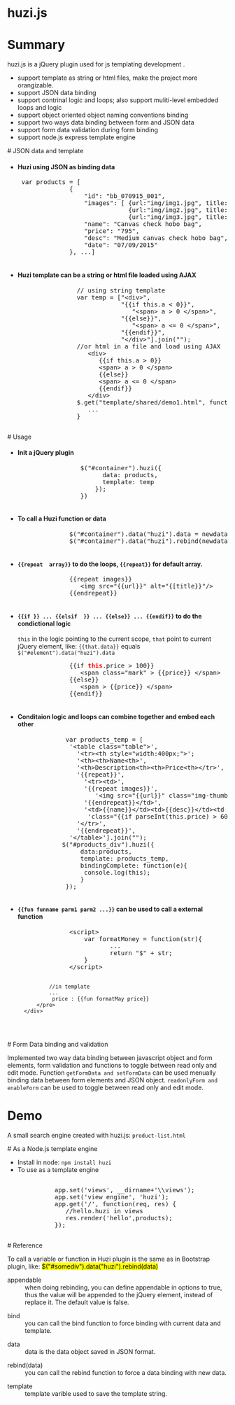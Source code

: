 # huzi.js 
# Summary
<p>huzi.js is a jQuery plugin used for js templating development . </p>
<ul>
   <li>support template as string or html files, make the project more orangizable.</li>
   <li>support JSON data binding </li>
   <li>support contrinal logic and loops; also support muliti-level embedded loops and logic</li>
   <li>support object oriented object naming conventions binding</li>
   <li>support two ways data binding between form and JSON data</li>
   <li>support form data validation during form binding</li>
   <li>support node.js express template engine</li>
</ul>
# JSON data and template
<ul>
   <li><h4>Huzi using JSON as binding data</h4>
       <div class="highlight highlight-js"><pre> var products = [
              {
                  "id": "bb_070915_001", 
                  "images": [ {url:"img/img1.jpg", title:"p1"},
                              {url:"img/img2.jpg", title:"p2"},
                              {url:"img/img3.jpg", title:"p3"}],
                  "name": "Canvas check hobo bag", 
                  "price": "795",
                  "desc": "Medium canvas check hobo bag",
                  "date": "07/09/2015"
              }, ...]
       </pre></div>
  </li>
  <li><h4>Huzi template can be a string or html file loaded using AJAX </h4>
      <div class="highlight highlight-js"><pre>
                // using string template
                var temp = ["&lt;div&gt;",   
                            "{{if this.a &lt; 0}}",
                               "&lt;span&gt; a &gt 0 &lt;/span&gt;",
                            "{{else}}",
                               "&lt;span&gt; a &lt;= 0 &lt;/span&gt;",
                            "{{endif}}",
                            "&lt;/div&gt;"].join("");
                //or html in a file and load using AJAX
                   &lt;div&gt;
                      {{if this.a > 0}}
                      &lt;span&gt; a &gt; 0 &lt;/span&gt;
                      {{else}}
                      &lt;span&gt; a &lt;= 0 &lt;/span&gt;
                      {{endif}}
                   &lt;/div&gt;
                $.get("template/shared/demo1.html", function(temp){
                   ...   
                }
        </pre>
      </div>
  </li>
</ul>
# Usage
<ul>
   <li><h4>Init a jQuery plugin</h4>
      <div class="highlight highlight-js">
          <pre>
                 $("#container").huzi({
                       data: products,
                       template: temp 
                     });
                 }) 
          </pre>
      </div>
  </li>
  <li><h4>To call a Huzi function or data</h4>
      <div class="highlight highlight-js">
          <pre>
              $("#container").data("huzi").data = newdata;
              $("#container").data("huzi").rebind(newdata);
          </pre>
      </div>
  </li>
  <li><h4><code>{{repeat  array}}</code> to do the loops, <code>{{repeat}}</code> for default array.</h4>
      <div class="highlight highlight-js">
          <pre>
              {{repeat images}}
                 &lt;img src="{{url}}" alt="{[title}}"/&gt;
              {{endrepeat}}
          </pre>
      </div>
  </li>
    <li><h4><code>{{if }} ... {{elsif  }} ... {{else}} ... {{endif}}</code> to do the condictional logic</h4>
      <p><code>this</code> in the logic pointing to the current scope, <code>that</code> point to current jQuery element, like: <code>{{that.data}}</code> equals <code> $("#element").data("huzi").data</code> </p>
      <div class="highlight highlight-js">
          <pre>
              {{if <b style="color:red">this</b>.price > 100}}
                 &lt;span class="mark" &gt; {{price}} &lt;/span&gt;
              {{else}}
                 &lt;span &gt; {{price}} &lt;/span&gt;
              {{endif}}
          </pre>
      </div>
  </li>
    <li><h4>Conditaion logic and loops can combine together and embed each other</h4>
      <div class="highlight highlight-js">
          <pre>
             var products_temp = [
              '&lt;table class="table"&gt;',
                '&lt;tr&gt;&lt;th style="width:400px;"&gt;';
                '&lt;th&gt;&lt;th&gt;Name&lt;th&gt;',
                '&lt;th&gt;Description&lt;th&gt;&lt;th&gt;Price&lt;th&gt;&lt;/tr&gt;',
                '{{repeat}}',
                  '&lt;tr&gt;&lt;td&gt;',
                  '{{repeat images}}',
                     '&lt;img src="{{url}}" class="img-thumbnail" alt="{{title}}"/&gt;',
                  '{{endrepeat}}&lt;/td&gt;',
                  '&lt;td&gt;{{name}}&lt;/td&gt;&lt;td&gt;{{desc}}&lt;/td&gt;&lt;td ',
                   'class="{{if parseInt(this.price) > 600}}mark{{endif}}"&lt;/td&gt;',
                '&lt;/tr&gt;',
                '{{endrepeat}}',
              '&lt;/table&gt;'].join("");
            $("#products_div").huzi({
                 data:products,
                 template: products_temp,
                 bindingComplete: function(e){
                  console.log(this);
                 }
             });
          </pre>
      </div>
  </li>
    <li><h4><code>{{fun funname parm1 parm2 ...}}</code> can be used to call a external function</h4>
      <div class="highlight highlight-js">
          <pre>
              &lt;script&gt;
                  var formatMoney = function(str){
                         ...
                         return "$" + str;
                  }
              &lt;/script&gt;
              
              //in template
              ...
               price : {{fun formatMay price}}
          </pre>
      </div>
  </li>
</ul>
# Form Data binding and validation
  <p>Implemented two way data binding between javascript object and form elements, form validation and functions to toggle between read only and edit mode. Function <code>getFormData and setFormData</code> can be used menually binding data between form elements and JSON object. <code>readonlyForm and enableForm</code> can be used to toggle between read only and edit mode.</p>
  
# Demo
  <p> A small search engine created with huzi.js: <code>product-list.html</code></p>
# As a Node.js template engine
<ul><li>Install in node: <code>npm install huzi</code></li>
    <li>To use as a template engine</h4>
      <div class="highlight highlight-js">
          <pre> 
          app.set('views', __dirname+'\\views');
          app.set('view engine', 'huzi');
          app.get('/', function(req, res) {
             //hello.huzi in views
             res.render('hello',products);
          });
         </pre>
</div></li></ul>
# Reference
<div>
   <p> To call a variable or function in Huzi plugin is the same as in Bootstrap plugin, like:
       <mark>$("#somediv").data("huzi").rebind(data)</mark></p> 
   <dl>
     <dt>appendable</dt>
     <dd>when doing rebinding, you can define appendable in options to true, thus the value will be appended to the 
         jQuery element, instead of replace it. The default value is false.</dd>
   </dl>
   <dl>
     <dt>bind</dt>
     <dd>you can call the bind function to force binding with current data and template.</dd>
   </dl>
   <dl>
     <dt>data</dt>
     <dd>data is the data object saved in JSON format.</dd>
   </dl>
   <dl>
     <dt>rebind(data)</dt>
     <dd>you can call the rebind function to force a data binding with new data.</dd>
   </dl>
   <dl>
     <dt>template</dt>
     <dd>template varible used to save the template string.</dd>
   </dl>
</div>
